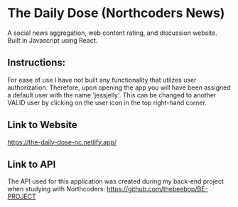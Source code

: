# The Daily Dose (Northcoders News) 
A social news aggregation, web content rating, 
and discussion website. Built in Javascript using React.

## Instructions:
For ease of use I have not built any functionality that utilzes user authorization. 
Therefore, upon opening the app you will have been assigned a default user with the name 'jessjelly'. This can be changed to another VALID user by clicking on the user icon in the top right-hand corner.

## Link to Website
https://the-daily-dose-nc.netlify.app/

## Link to API
The API used for this application was created during my back-end project when studying with Northcoders:
https://github.com/thebeebop/BE-PROJECT



